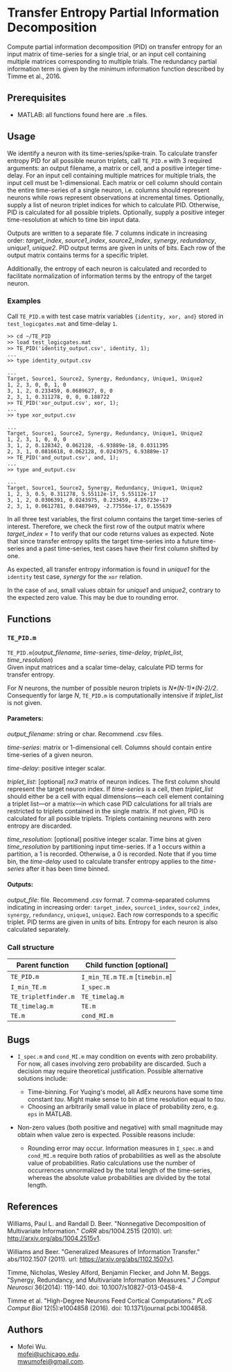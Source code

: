 # Transfer Entropy Partial Information Decomposition

Compute partial information decomposition (PID) on transfer entropy for an input matrix of time-series for a single trial, or an input cell containing multiple matrices corresponding to multiple trials. The redundancy partial information term is given by the minimum information function described by Timme et al., 2016.

## Prerequisites

* MATLAB: all functions found here are `.m` files.

## Usage

We identify a neuron with its time-series/spike-train. To calculate transfer entropy PID for all possible neuron triplets, call `TE_PID.m` with 3 required arguments: an output filename, a matrix or cell, and a positive integer time-delay. For an input cell containing multiple matrices for multiple trials, the input cell must be 1-dimensional. Each matrix or cell column should contain the entire time-series of a single neuron, i.e. columns should represent neurons while rows represent observations at incremental times. Optionally, supply a list of neuron triplet indices for which to calculate PID. Otherwise, PID is calculated for all possible triplets. Optionally, supply a positive integer time-resolution at which to time bin input data.

Outputs are written to a separate file. 7 columns indicate in increasing order: *target_index*, *source1_index*, *source2_index*, *synergy*, *redundancy*, *unique1*, *unique2*. PID output terms are given in units of bits. Each row of the output matrix contains terms for a specific triplet.

Additionally, the entropy of each neuron is calculated and recorded to facilitate normalization of information terms by the entropy of the target neuron.

### Examples

Call `TE_PID.m` with test case matrix variables `{identity, xor, and}` stored in `test_logicgates.mat` and time-delay `1`.

```
>> cd ~/TE_PID  
>> load test_logicgates.mat  
>> TE_PID('identity_output.csv', identity, 1);   
...  
>> type identity_output.csv  

...  
Target, Source1, Source2, Synergy, Redundancy, Unique1, Unique2  
1, 2, 3, 0, 0, 1, 0  
3, 1, 2, 0.233459, 0.0689627, 0, 0  
2, 3, 1, 0.311278, 0, 0, 0.188722  
>> TE_PID('xor_output.csv', xor, 1);  
...  
>> type xor_output.csv

...  
Target, Source1, Source2, Synergy, Redundancy, Unique1, Unique2  
1, 2, 3, 1, 0, 0, 0  
3, 1, 2, 0.128342, 0.062128, -6.93889e-18, 0.0311395  
2, 3, 1, 0.0816618, 0.062128, 0.0243975, 6.93889e-17  
>> TE_PID('and_output.csv', and, 1);  
...  
>> type and_output.csv  

...  
Target, Source1, Source2, Synergy, Redundancy, Unique1, Unique2  
1, 2, 3, 0.5, 0.311278, 5.55112e-17, 5.55112e-17  
3, 1, 2, 0.0306391, 0.0243975, 0.233459, 4.85723e-17  
2, 3, 1, 0.0612781, 0.0487949, -2.77556e-17, 0.155639  
```

In all three test variables, the first column contains the target time-series of interest. Therefore, we check the first row of the output matrix where *target_index = 1* to verify that our code returns values as expected. Note that since transfer entropy splits the target time-series into a future time-series and a past time-series, test cases have their first column shifted by one.

As expected, all transfer entropy information is found in *unique1* for the `identity` test case, *synergy* for the `xor` relation.

In the case of `and`, small values obtain for *unique1* and *unique2*, contrary to the expected zero value. This may be due to rounding error.

## Functions

### `TE_PID.m`

`TE_PID.m`(*output_filename*, *time-series*, *time-delay*, *triplet_list*, *time_resolution*)  
Given input matrices and a scalar time-delay, calculate PID terms for transfer entropy.

For *N* neurons, the number of possible neuron triplets is *N\*(N-1)\*(N-2)/2*. Consequently for large *N*, `TE_PID.m` is computationally intensive if *triplet_list* is not given.

#### Parameters:

*output_filename*: string or char. Recommend .csv files.

*time-series*: matrix or 1-dimensional cell. Columns should contain entire time-series of a given neuron.

*time-delay*: positive integer scalar.

*triplet_list*: [optional] *nx3* matrix of neuron indices. The first column should represent the target neuron index. If *time-series* is a cell, then *triplet_list* should either be a cell with equal dimensions—each cell element containing a triplet list—or a matrix—in which case PID calculations for all trials are restricted to triplets contained in the single matrix. If not given, PID is calculated for all possible triplets. Triplets containing neurons with zero entropy are discarded.

*time_resolution*: [optional] positive integer scalar. Time bins at given *time_resolution* by partitioning input time-series. If a 1 occurs within a partition, a 1 is recorded. Otherwise, a 0 is recorded. Note that if you time bin, the *time-delay* used to calculate transfer entropy applies to the *time-series* after it has been time binned.

#### Outputs:

*output_file*: file. Recommend .csv format. 7 comma-separated columns indicating in increasing order: `target_index`, `source1_index`, `source2_index`, `synergy`, `redundancy`, `unique1`, `unique2`. Each row corresponds to a specific triplet. PID terms are given in units of bits. Entropy for each neuron is also calculated separately.

### Call structure

| Parent function      | Child function [optional]         |
|----------------------|-----------------------------------|
| `TE_PID.m`           | `I_min_TE.m` `TE.m` [`timebin.m`] |
| `I_min_TE.m`         | `I_spec.m`                        |
| `TE_tripletfinder.m` | `TE_timelag.m`                    |
| `TE_timelag.m`       | `TE.m`                            |
| `TE.m`               | `cond_MI.m`                       |

## Bugs

* `I_spec.m` and `cond_MI.m` may condition on events with zero probability. For now, all cases involving zero probability are discarded. Such a decision may require theoretical justification. Possible alternative solutions include:
  * Time-binning. For Yuqing's model, all AdEx neurons have some time constant *tau*. Might make sense to bin at time resolution equal to *tau*.
  * Choosing an arbitrarily small value in place of probability zero, e.g. `eps` in MATLAB.

* Non-zero values (both positive and negative) with small magnitude may obtain when value zero is expected. Possible reasons include:  
  * Rounding error may occur. Information measures in `I_spec.m` and `cond_MI.m` require both ratios of probabilities as well as the absolute value of probabilities. Ratio calculations use the number of occurrences unnormalized by the total length of the time-series, whereas the absolute value probabilities are divided by the total length.

## References

Williams, Paul L. and Randall D. Beer. "Nonnegative Decomposition of Multivariate Information." *CoRR* abs/1004.2515 (2010). url: http://arxiv.org/abs/1004.2515v1.

Williams and Beer. "Generalized Measures of Information Transfer." abs/1102.1507 (2011). url: https://arxiv.org/abs/1102.1507v1.

Timme, Nicholas, Wesley Alford, Benjamin Flecker, and John M. Beggs. "Synergy, Redundancy, and Multivariate Information Measures." *J Comput Neurosci* 36(2014): 119-140. doi: 10.1007/s10827-013-0458-4.

Timme et al. "High-Degree Neurons Feed Cortical Computations." *PLoS Comput Biol* 12(5):e1004858 (2016). doi: 10.1371/journal.pcbi.1004858.

## Authors

* Mofei Wu.  
mofei@uchicago.edu.  
mwumofei@gmail.com.  
